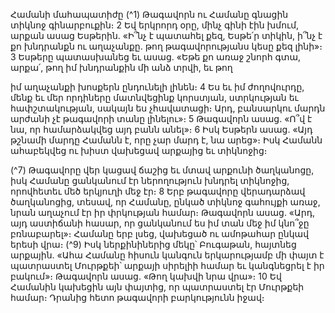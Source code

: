 
Համանի մահապատիժը
(^1) Թագավորն ու Համանը գնացին տիկնոջ գինարբուքին։ 2 Եվ երկրորդ օրը, մինչ գինի էին խմում, արքան ասաց
Եսթերին. «Ի՞նչ է պատահել քեզ, Եսթե՛ր տիկին, ի՞նչ է քո խնդրանքն ու աղաչանքը. թող թագավորությանս կեսը քեզ
լինի»։ 3 Եսթերը պատասխանեց եւ ասաց. «Եթե քո առաջ շնորհ գտա, արքա՛, թող իմ խնդրանքին մի անձ տրվի, եւ թող


իմ աղաչանքի խոսքերն ընդունելի լինեն։ 4 Ես եւ իմ ժողովուրդը, մենք եւ մեր որդիները մատնվեցինք կորստյան,
ստրկության եւ հափշտակության, սակայն ես չհավատացի։ Արդ, բանսարկու մարդն արժանի չէ թագավորի տանը
լինելու»։ 5 Թագավորն ասաց. «Ո՞վ է նա, որ համարձակվեց այդ բանն անել»։ 6 Իսկ Եսթերն ասաց. «Այդ թշնամի մարդը
Համանն է, որը չար մարդ է, նա արեց»։ Իսկ Համանն ահաբեկվեց ու խիստ վախեցավ արքայից եւ տիկնոջից։

(^7) Թագավորը վեր կացավ ճաշից եւ մտավ արքունի ծաղկանոցը, իսկ Համանը ցանկանում էր ներողություն խնդրել
տիկնոջից, որովհետեւ մեծ երկյուղի մեջ էր։ 8 Երբ թագավորը վերադարձավ ծաղկանոցից, տեսավ, որ Համանը, ընկած
տիկնոջ գահույքի առաջ, նրան աղաչում էր իր փրկության համար։ Թագավորն ասաց. «Արդ, այդ աստիճանի հասար,
որ ցանկանում ես իմ տան մեջ իմ կնո՞ջը բռնաբարել»։ Համանը երբ լսեց, վախեցած ու ամոթահար ընկավ երեսի վրա։
(^9) Իսկ ներքինիներից մեկը՝ Բուգաթան, հայտնեց արքային. «Ահա Համանը հիսուն կանգուն երկարությամբ մի փայտ է
պատրաստել Մուրթքեի՝ արքայի սիրելիի համար եւ կանգնեցրել է իր բակում»։ Թագավորն ասաց. «Թող կախվի նրա
վրա»։ 10 Եվ Համանին կախեցին այն փայտից, որ պատրաստել էր Մուրթքեի համար։ Դրանից հետո թագավորի
բարկությունն իջավ։

